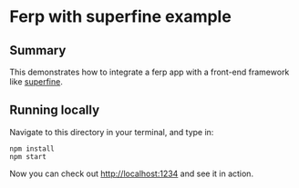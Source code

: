 # Ferp with superfine example

## Summary

This demonstrates how to integrate a ferp app with a front-end framework like [superfine](https://github.com/jorgebucaran/superfine).

## Running locally

Navigate to this directory in your terminal, and type in:

```
npm install
npm start
```

Now you can check out [http://localhost:1234](http://localhost:1234) and see it in action.
